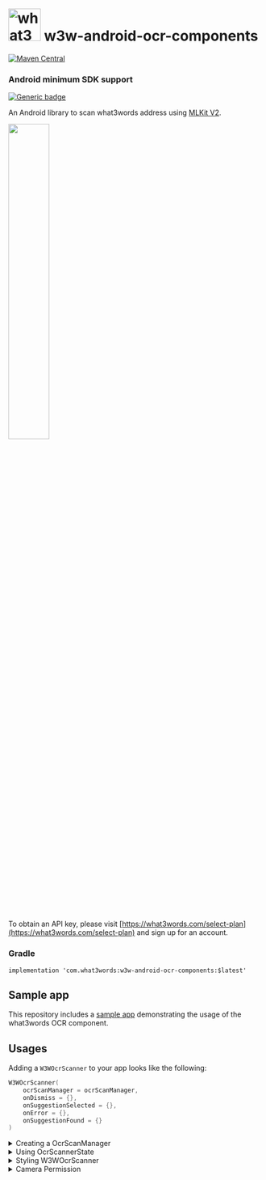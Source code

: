 # <img src="https://what3words.com/assets/images/w3w_square_red.png" width="64" height="64" alt="what3words">&nbsp;w3w-android-ocr-components

[![Maven Central](https://img.shields.io/maven-central/v/com.what3words/w3w-android-ocr-components.svg?label=Maven%20Central)](https://search.maven.org/search?q=g:%22com.what3words%22%20AND%20a:%22w3w-android-ocr-components%22)

### Android minimum SDK support
[![Generic badge](https://img.shields.io/badge/minSdk-24-green.svg)](https://developer.android.com/about/versions/marshmallow/android-7.0/)

An Android library to scan what3words address using [MLKit V2](https://developers.google.com/ml-kit/vision/text-recognition/v2/android).

<img src="https://github.com/what3words/w3w-android-ocr-components/blob/main/assets/ocr-component-demo.gif" width=40% height=40%>

To obtain an API key, please visit [https://what3words.com/select-plan](https://what3words.com/select-plan) and sign up for an account.

### Gradle

```
implementation 'com.what3words:w3w-android-ocr-components:$latest'
```

## Sample app

This repository includes a [sample app](https://github.com/what3words/w3w-android-samples/tree/main/ocr-sample) demonstrating the usage of the what3words OCR component.

## Usages

Adding a `W3WOcrScanner` to your app looks like the following:

```kotlin
W3WOcrScanner(
    ocrScanManager = ocrScanManager,
    onDismiss = {},
    onSuggestionSelected = {},
    onError = {},
    onSuggestionFound = {}
)
```
<details>
  <summary>Creating a OcrScanManager</summary>

### Creating a OcrScanManager

OcrScanManager encapsulates the scanner’s state and logic within it. It uses the `W3WImageDataSource` to scan images for possible what3words addresses, and the `W3WTextDataSource` to validate detected addresses.

```kotlin
val w3WImageDataSource = W3WMLKitImageDataSource.create(
    context = context,
    recognizerOptions = TextRecognizerOptionsInterface.LATIN
)

val w3WTextDataSource = W3WApiTextDataSource.create(context, W3W_API_KEY)

val ocrScanManager = rememberOcrScanManager(
    w3wImageDataSource = w3WImageDataSource,
    w3wTextDataSource = w3WTextDataSource,
)

```

</details>

<details>
 <summary>Using OcrScannerState</summary>

### Using OcrScannerState

If you prefer more control over the scanner's state, you can use `OcrScannerState` directly instead of using `OcrScanManager`. This allows you to manage the state externally and integrate the component into your existing architecture.

#### Example Usage
```kotlin
val ocrScannerState = remember { OcrScannerState() }

W3WOcrScanner(
    ocrScannerState = ocrScannerState,
    onError = { error ->
        // Handle the error
    },
    onDismiss = {
        // Handle scanner dismissal
    },
    onFrameCaptured = { image ->
        // Scanner has captured a frame, you will need to implement your own functions to detect the what3words addresses in the frame and then update the ocrScannerState

        CompletableDeferred<Unit>().apply {
            // Signal completion when processing is done
            complete(Unit)
        }
    },
    onSuggestionSelected = { suggestion ->
        // Handle address selection
    },
)
```

#### Comparison Between using OcrScanManager and OcrScannerState directly
| Feature/Aspect                | **OcrScanManager**                                              | **OcrScannerState**                                       |
|-------------------------------|-----------------------------------------------------------------|----------------------------------------------------------|
| **Ease of Use**               | Encapsulates scanner state and logic, easier to use out of the box. | Provides more granular control but requires extra setup. |
| **State Management**          | Internal state management, ideal for simple integrations.      | External state management, better for complex apps.      |
| **Customizability**           | Limited to predefined functionalities.                         | High, allows deep customization and integration.         |
| **Use Case**                  | Quick implementation without managing internal details.        | Advanced use cases needing dynamic or external control.  |
| **Flexibility**               | Limited flexibility.        

</details>

<details>
  <summary>Styling W3WOcrScanner</summary>

### Styling W3WOcrScanner

You can customize the appearance of the `W3WOcrScanner` by providing parameters for strings, colors, and text styles.

```kotlin
W3WOcrScanner(
    ...
    scannerStrings = W3WOcrScannerDefaults.defaultStrings(
        scanStateFoundTitle = stringResource(id = R.string.scan_state_found),
    ),
    scannerColors = W3WOcrScannerDefaults.defaultColors(
        bottomDrawerBackground = W3WTheme.colors.background
    ),
    scannerTextStyles = W3WOcrScannerDefaults.defaultTextStyles(
        stateTextStyle = W3WTheme.typography.headline
    ),
    suggestionColors = SuggestionWhat3wordsDefaults.defaultColors(
        background = W3WTheme.colors.background
    ),
    suggestionTextStyles = SuggestionWhat3wordsDefaults.defaultTextStyles(
        wordsTextStyle = W3WTheme.typography.headline
    )
)
```

</details>

<details>
  <summary>Camera Permission</summary>

### Camera Permission

The OCR component requires camera permission to function. Add the following permission to your app’s `AndroidManifest.xml` file:

```xml
<uses-permission android:name="android.permission.CAMERA" />
```

</details>
